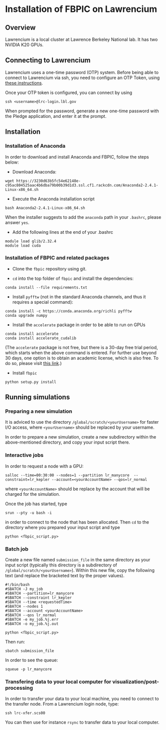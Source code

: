 # Installation of FBPIC on Lawrencium

## Overview

Lawrencium is a local cluster at Lawrence Berkeley National lab.
It has two NVIDIA K20 GPUs.

## Connecting to Lawrencium

Lawrencium uses a one-time password (OTP) system. Before being able to connect to Lawrencium via ssh, you need to configure an OTP Token, using [these instructions](https://commons.lbl.gov/display/itfaq/Installing+and+Configuring+the+OTP+Token).

Once your OTP token is configured, you can connect by using
```
ssh <username>@lrc-login.lbl.gov
```
When prompted for the password, generate a new one-time password with the Pledge application, and enter it at the prompt.

## Installation 

### Installation of Anaconda

In order to download and install Anaconda and FBPIC, follow the steps below:

- Download Anaconda:
```
wget https://3230d63b5fc54e62148e-c95ac804525aac4b6dba79b00b39d1d3.ssl.cf1.rackcdn.com/Anaconda2-2.4.1-Linux-x86_64.sh
```

- Execute the Anaconda installation script
```
bash Anaconda2-2.4.1-Linux-x86_64.sh
```
When the installer suggests to add the `anaconda` path in your `.bashrc`, please answer `yes`.

- Add the following lines at the end of your .bashrc
```
module load glib/2.32.4 
module load cuda
```

### Installation of FBPIC and related packages

- Clone the `fbpic` repository using git.

- `cd` into the top folder of `fbpic` and install the dependencies:  
```
conda install --file requirements.txt
```

- Install `pyfftw` (not in the standard Anaconda channels, and thus it
requires a special command):  
```
conda install -c https://conda.anaconda.org/richli pyfftw
conda upgrade numpy
```

- Install the `accelerate` package in order to be able to run on GPUs
```
conda install accelerate
conda install accelerate_cudalib
```
(The `accelerate` package is not free, but there is a 30-day free trial period,
  which starts when the above command is entered. For further use beyond 30
  days, one option is to obtain an academic license, which is also free. To do
  so, please visit [this link](https://www.continuum.io/anaconda-academic-subscriptions-available).)

- Install `fbpic`
```
python setup.py install
```

## Running simulations

### Preparing a new simulation

It is adviced to use the directory `/global/scratch/<yourUsername>`
for faster I/O access, where `<yourUsername>` should be replaced by
your username.

In order to prepare a new simulation, create a new subdirectory within
the above-mentioned directory, and copy your input script there.

### Interactive jobs

In order to request a node with a GPU:
```
salloc --time=00:30:00 --nodes=1 --partition lr_manycore  --constraint=lr_kepler --account=<yourAccountName> --qos=lr_normal
```
where `<yourAccountName>` should be replace by the account that will
be charged for the simulation.

Once the job has started, type
```
srun --pty -u bash -i
```
in order to connect to the node that has been allocated. Then `cd` to
the directory where you prepared your input script and type
```
python <fbpic_script.py>
```

### Batch job

Create a new file named `submission_file` in the same directory as your
input script (typically this directory is a subdirectory of
`/global/scratch/<yourUsername>`). Within this new file, copy the
following text (and replace the bracketed text by the proper values).
```
#!/bin/bash
#SBATCH -J my_job
#SBATCH --partition=lr_manycore
#SBATCH --constraint lr_kepler
#SBATCH --time <requestedTime>
#SBATCH --nodes 1
#SBATCH --account <yourAccountName>
#SBATCH --qos lr_normal
#SBATCH -e my_job.%j.err
#SBATCH -o my_job.%j.out

python <fbpic_script.py>
```
Then run:
```
sbatch submission_file
```
In order to see the queue:
```
squeue -p lr_manycore
```

### Transfering data to your local computer for visualization/post-processing

In order to transfer your data to your local machine, you need to
connect to the transfer node. From a Lawrencium login node, type:
```
ssh lrc-xfer.scs00
```
You can then use for instance `rsync` to transfer data to your local computer.

